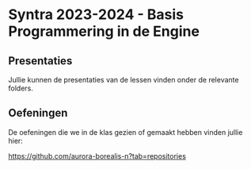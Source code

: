 # Syntra 2023-2024 - Basis Programmering in de Engine

## Presentaties

Jullie kunnen de presentaties van de lessen vinden onder de relevante folders. 


## Oefeningen

De oefeningen die we in de klas gezien of gemaakt hebben vinden jullie hier:


https://github.com/aurora-borealis-n?tab=repositories